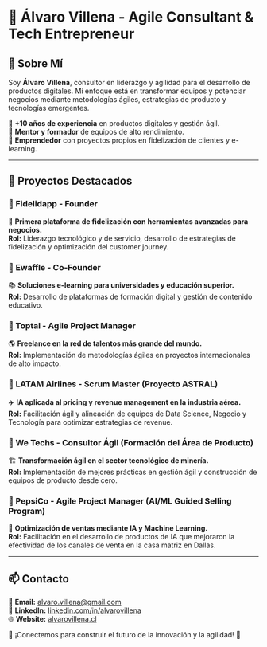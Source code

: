 # 🚀 Álvaro Villena - Agile Consultant & Tech Entrepreneur

## 📌 Sobre Mí
Soy **Álvaro Villena**, consultor en liderazgo y agilidad para el desarrollo de productos digitales. Mi enfoque está en transformar equipos y potenciar negocios mediante metodologías ágiles, estrategias de producto y tecnologías emergentes.

🔹 **+10 años de experiencia** en productos digitales y gestión ágil.  
🔹 **Mentor y formador** de equipos de alto rendimiento.  
🔹 **Emprendedor** con proyectos propios en fidelización de clientes y e-learning.  

---

## 💼 Proyectos Destacados

### **📌 Fidelidapp - Founder**
🚀 **Primera plataforma de fidelización con herramientas avanzadas para negocios.**  
**Rol:** Liderazgo tecnológico y de servicio, desarrollo de estrategias de fidelización y optimización del customer journey.

### **📌 Ewaffle - Co-Founder**
📚 **Soluciones e-learning para universidades y educación superior.**  
**Rol:** Desarrollo de plataformas de formación digital y gestión de contenido educativo.

### **📌 Toptal - Agile Project Manager**
🌎 **Freelance en la red de talentos más grande del mundo.**  
**Rol:** Implementación de metodologías ágiles en proyectos internacionales de alto impacto.

### **📌 LATAM Airlines - Scrum Master (Proyecto ASTRAL)**
✈️ **IA aplicada al pricing y revenue management en la industria aérea.**  
**Rol:** Facilitación ágil y alineación de equipos de Data Science, Negocio y Tecnología para optimizar estrategias de revenue.

### **📌 We Techs - Consultor Ágil (Formación del Área de Producto)**
🏗️ **Transformación ágil en el sector tecnológico de minería.**  
**Rol:** Implementación de mejores prácticas en gestión ágil y construcción de equipos de producto desde cero.

### **📌 PepsiCo - Agile Project Manager (AI/ML Guided Selling Program)**
🥤 **Optimización de ventas mediante IA y Machine Learning.**  
**Rol:** Facilitación en el desarrollo de productos de IA que mejoraron la efectividad de los canales de venta en la casa matriz en Dallas.

---

## 📫 Contacto
📩 **Email:** alvaro.villena@gmail.com  
💼 **LinkedIn:** [linkedin.com/in/alvarovillena](https://linkedin.com/in/alvarovillena)  
🌐 **Website:** [alvarovillena.cl](https://alvarovillena.cl)  

🚀 ¡Conectemos para construir el futuro de la innovación y la agilidad! 🎯

